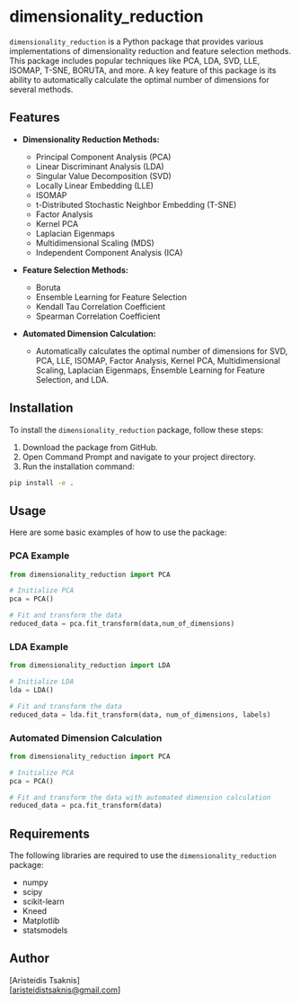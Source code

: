 
# dimensionality_reduction

`dimensionality_reduction` is a Python package that provides various implementations of dimensionality reduction and feature selection methods. This package includes popular techniques like PCA, LDA, SVD, LLE, ISOMAP, T-SNE, BORUTA, and more. A key feature of this package is its ability to automatically calculate the optimal number of dimensions for several methods.

## Features

- **Dimensionality Reduction Methods:**
  - Principal Component Analysis (PCA)
  - Linear Discriminant Analysis (LDA)
  - Singular Value Decomposition (SVD)
  - Locally Linear Embedding (LLE)
  - ISOMAP
  - t-Distributed Stochastic Neighbor Embedding (T-SNE)
  - Factor Analysis
  - Kernel PCA
  - Laplacian Eigenmaps
  - Multidimensional Scaling (MDS)
  - Independent Component Analysis (ICA)

- **Feature Selection Methods:**
  - Boruta
  - Ensemble Learning for Feature Selection
  - Kendall Tau Correlation Coefficient
  - Spearman Correlation Coefficient

- **Automated Dimension Calculation:**
  - Automatically calculates the optimal number of dimensions for SVD, PCA, LLE, ISOMAP, Factor Analysis, Kernel PCA, Multidimensional Scaling, Laplacian Eigenmaps, Ensemble Learning for Feature Selection, and LDA.

## Installation

To install the `dimensionality_reduction` package, follow these steps:

1. Download the package from GitHub.
2. Open Command Prompt and navigate to your project directory.
3. Run the installation command:

```bash
pip install -e .
```

## Usage

Here are some basic examples of how to use the package:

### PCA Example

```python
from dimensionality_reduction import PCA

# Initialize PCA
pca = PCA()

# Fit and transform the data
reduced_data = pca.fit_transform(data,num_of_dimensions)
```

### LDA Example

```python
from dimensionality_reduction import LDA

# Initialize LDA
lda = LDA()

# Fit and transform the data
reduced_data = lda.fit_transform(data, num_of_dimensions, labels)
```

### Automated Dimension Calculation

```python
from dimensionality_reduction import PCA

# Initialize PCA 
pca = PCA()

# Fit and transform the data with automated dimension calculation
reduced_data = pca.fit_transform(data)
```

## Requirements

The following libraries are required to use the `dimensionality_reduction` package:

- numpy
- scipy
- scikit-learn
- Kneed
- Matplotlib
- statsmodels


## Author

[Aristeidis Tsaknis]  
[aristeidistsaknis@gmail.com]

